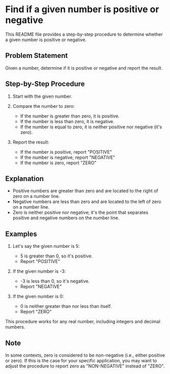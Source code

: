 # Find if a given number is positive or negative

This README file provides a step-by-step procedure to determine whether a given number is positive or negative.

## Problem Statement

Given a number, determine if it is positive or negative and report the result.

## Step-by-Step Procedure

1. Start with the given number.

2. Compare the number to zero:
   - If the number is greater than zero, it is positive.
   - If the number is less than zero, it is negative.
   - If the number is equal to zero, it is neither positive nor negative (it's zero).

3. Report the result:
   - If the number is positive, report "POSITIVE"
   - If the number is negative, report "NEGATIVE"
   - If the number is zero, report "ZERO"

## Explanation

- Positive numbers are greater than zero and are located to the right of zero on a number line.
- Negative numbers are less than zero and are located to the left of zero on a number line.
- Zero is neither positive nor negative; it's the point that separates positive and negative numbers on the number line.

## Examples

1. Let's say the given number is 5:
   - 5 is greater than 0, so it's positive.
   - Report "POSITIVE"

2. If the given number is -3:
   - -3 is less than 0, so it's negative.
   - Report "NEGATIVE"

3. If the given number is 0:
   - 0 is neither greater than nor less than itself.
   - Report "ZERO"

This procedure works for any real number, including integers and decimal numbers.

## Note

In some contexts, zero is considered to be non-negative (i.e., either positive or zero). If this is the case for your specific application, you may want to adjust the procedure to report zero as "NON-NEGATIVE" instead of "ZERO".

